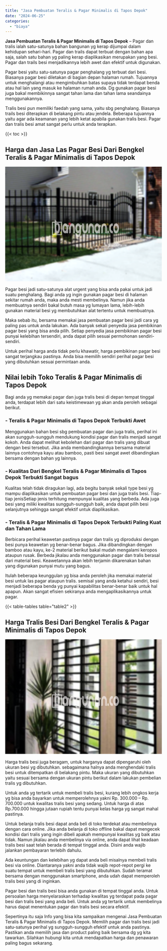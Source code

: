 ```yaml
---
title: "Jasa Pembuatan Teralis & Pagar Minimalis di Tapos Depok"
date: "2024-06-25"
categories: 
  - "biaya"
---
```


**Jasa Pembuatan Teralis & Pagar Minimalis di Tapos Depok** – Pagar dan tralis ialah satu-satunya bahan bangunan yg kerap dijumpai dalam kehidupan sehari-hari. Pagar dan trails dapat terbuat dengan bahan apa saja, salah satu bahan yg paling kerap diaplikasikan merupakan yang besi. Pagar dan trails besi menjadikannya lebih awet dan efektif untuk digunakan.

Pagar besi yaitu satu-satunya pagar penghalang yg terbuat dari besi. Biasanya pagar besi diletakan di bagian depan halaman rumah. Tujuannya untuk menghalangi atau mengimbuhkan batas supaya tidak terdapat benda atau hal lain yang masuk ke halaman rumah anda. Dg gunakan pagar besi juga bakal membikinnya sangat tahan lama dan tahan lama seandainya menggunakannya.

Tralis besi pun memiliki faedah yang sama, yaitu sbg penghalang. Biasanya trails besi diterapkan di belakang pintu atau jendela. Beberapa tujuannya yaitu agar ada keamanan yang lebih ketat apabila gunakan tralis besi. Pagar dan tralis besi amat sangat perlu untuk anda terapkan.

{{< toc >}}

## Harga dan Jasa Las Pagar Besi Dari Bengkel Teralis & Pagar Minimalis di Tapos Depok

![Jasa Pembuatan Teralis & Pagar Minimalis di Tapos Depok](/images/pagar-minimalis-murah-67.png)

Pagar besi jadi satu-satunya alat urgent yang bisa anda pakai untuk jadi suatu penghalang. Bagi anda yg ingin gunakan pagar besi di halaman sekitar rumah anda, maka anda mesti membelinya. Namun jika anda membuatnya sendiri bakal butuh masa yg lumayan lama, lebih-lebih gunakan material besi yg membutuhkan alat tertentu untuk membuatnya.

Maka sebab itu, bersama memakai jasa pembuatan pagar besi jadi cara yg paling pas untuk anda lakukan. Ada banyak sekali penyedia jasa pembikinan pagar besi yang bisa anda pilih. Setiap penyedia jasa pembikinan pagar besi punyai kelebihan tersendiri, anda dapat pilih sesuai permohonan sendiri-sendiri.

Untuk perihal harga anda tidak perlu khawatir, harga pembikinan pagar besi sangat terjangkau pastinya. Anda bisa memilih sendiri perihal pagar besi yang dibutuhkan sesuai permintaan anda.

## Nilai lebih Toko Teralis & Pagar Minimalis di Tapos Depok

Bagi anda yg memakai pagar dan juga tralis besi di depan tempat tinggal anda, terdapat lebih dari satu keistimewaan yg akan anda peroleh sebagai berikut.

### \- Teralis & Pagar Minimalis di Tapos Depok Terbukti Awet

Menggunakan bahan besi sbg pembuatan pagar dan juga tralis, perihal ini akan sungguh-sungguh mendukung kondisi pagar dan tralis menjadi sangat kokoh. Anda dapat melihat kebolehan dari pagar dan tralis yang dibuat dengan besi tersebut. Jika anda membandingkannya bersama material lainnya contohnya kayu atau bamboo, pasti besi sangat awet dibandingkan bersama dengan bahan yg lainnya.

### \- Kualitas Dari Bengkel Teralis & Pagar Minimalis di Tapos Depok Terbukti Sangat bagus

Kualitas telah tidak diragukan lagi, ada begitu banyak sekali type besi yg mampu diaplikasikan untuk pembuatan pagar besi dan juga tralis besi. Tiap-tiap jenisSetiap jenis terhitung mempunyai kualitas yang berbeda. Ada juga besi yang miliki kwalitas sungguh-sungguh baik, anda dapat pilih besi selanjutnya sehingga sangat efektif untuk diaplikasikan.

### \- Teralis & Pagar Minimalis di Tapos Depok Terbukti Paling Kuat dan Tahan Lama

Berbicara perihal keawetan pastinya pagar dan tralis yg diproduksi dengan besi punya keawetan yg benar-benar bagus. Jika dibandingkan dengan bamboo atau kayu, ke-2 material berikut bakal mudah mengalami keropos ataupun rusak. Berbeda jikalau anda menggunakan pagar dan tralis berasal dari material besi. Keawetannya akan lebih terjamin dikarenakan bahan yang digunakan punyai mutu yang bagus.

Itulah beberapa keunggulan yg bisa anda peroleh jika memakai material besi untuk las pagar ataupun tralis. semisal yang anda ketahui sendiri, besi menjadi beberapa benda yg punyai kapabilitas benar-benar baik untuk hal apapun. Akan sangat efisien sekiranya anda mengaplikasikannya untuk pagar.

{{< table-tables table="table2" >}}

## Harga Tralis Besi Dari Bengkel Teralis & Pagar Minimalis di Tapos Depok

![Jasa Pembuatan Teralis & Pagar Minimalis di Tapos Depok](/images/teralis-minimalis-murah-24.png)

Harga tralis besi juga beragam, untuk harganya dapat dipengaruhi oleh ukuran besi yg dibutuhkan. sebagaimana halnya anda menghendaki tralis besi untuk ditempatkan di belakang pintu. Maka ukuran yang dibutuhkan yaitu sesuai bersama dengan ukuran pintu berikut dalam lakukan pembelian tralis yg dibutuhkan.

Untuk anda yg tertarik untuk membeli tralis besi, kurang lebih ongkos kerja yg bisa anda bayarkan untuk memperolehnya yakni Rp. 300.000 – Rp. 700.000 untuk kwalitas tralis besi yang sedang. Untuk harga di atas Rp.700.000 hingga jutaan rupiah tentu punyai kelas harga yg sangat mahal pastinya.

Untuk belanja tralis besi dapat anda beli di toko terdekat atau membelinya dengan cara online. Jika anda belanja di toko offline bakal dapat mengecek kondisi dari tralis yang ingin dibeli apakah mempunyai kwalitas yg baik atau tidak. Namun jikalau anda membelinya via online, anda dapat lihat keadaan tralis besi saat telah berada di tempat tinggal anda. Disini anda wajib jalankan pembayaran terlebih dahulu.

Ada keuntungan dan kelebihan yg dapat anda beli misalnya membeli tralis besi via online. Diantaranya yakni anda tidak wajib repot-repot pergi ke suatu tempat untuk membeli tralis besi yang dibutuhkan. Sudah teramat bersama dengan menggunakan smartphone, anda udah dapat memperoleh tralis besi yang di inginkan.

Pagar besi dan tralis besi bisa anda gunakan di tempat tinggal anda. Untuk persoalan harga menyelaraskan terhadap kwalitas yg terdapat pada pagar besi dan tralis besi yang anda beli. Untuk anda yg tertarik untuk membelinya harus dapat menentukan pagar dan tralis besi secara efektif.

Sepertinya itu saja Info yang bisa kita sampaikan mengenai Jasa Pembuatan Teralis & Pagar Minimalis di Tapos Depok. Memilih pagar dan tralis besi jadi satu-satunya perihal yg sungguh-sungguh efektif untuk anda pastinya. Pastikan anda memilih jasa dan product paling baik bersama dg yg kita tawarkan. Silahkan hubungi kita untuk mendapatkan harga dan penawaran paling bagus sekarang.

